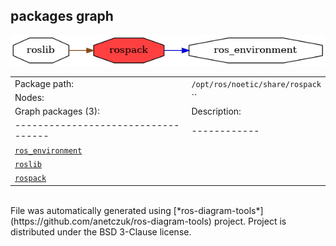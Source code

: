 <!--
File was automatically generated using 'ros-diagram-tools' project.
Project is distributed under the BSD 3-Clause license.
-->

## packages graph

[![rospack](rospack.png "rospack")](rospack.png)

|     |     |
| --- | --- |
| Package path: | `/opt/ros/noetic/share/rospack` |
| Nodes: | `` |
| Graph packages (3): | Description: |
| ----------------------------------- | ------------ |
| [`ros_environment`](ros_environment.html) |  |
| [`roslib`](roslib.html) |  |
| [`rospack`](rospack.html) |  |


</br>
File was automatically generated using [*ros-diagram-tools*](https://github.com/anetczuk/ros-diagram-tools) project.
Project is distributed under the BSD 3-Clause license.
